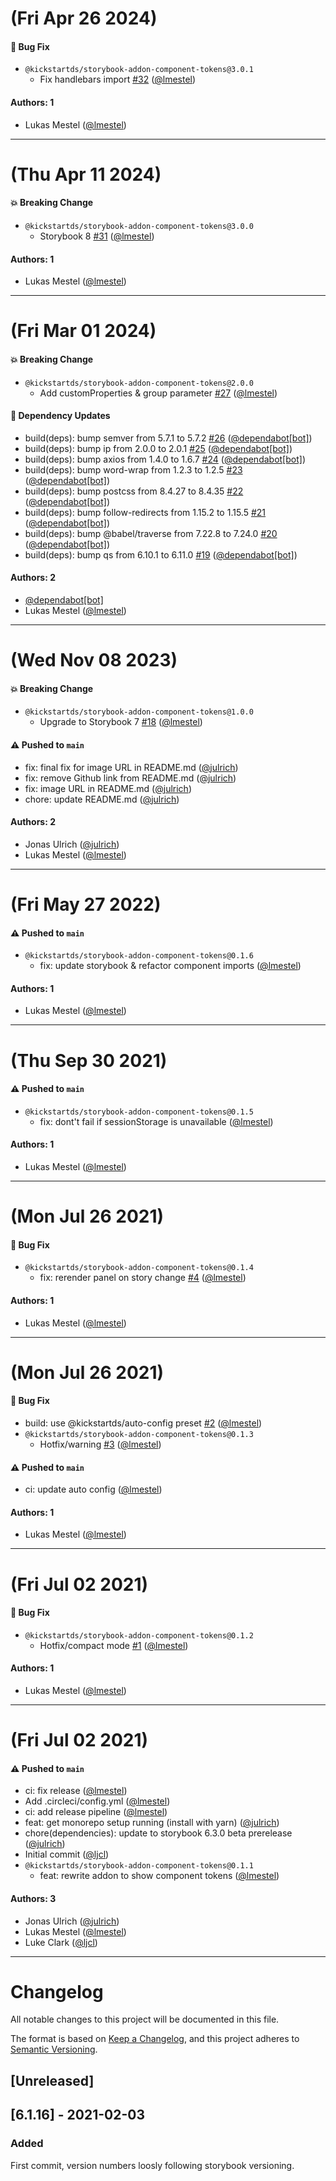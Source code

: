 # (Fri Apr 26 2024)

#### 🐛 Bug Fix

- `@kickstartds/storybook-addon-component-tokens@3.0.1`
  - Fix handlebars import [#32](https://github.com/kickstartDS/storybook-addon-component-tokens/pull/32) ([@lmestel](https://github.com/lmestel))

#### Authors: 1

- Lukas Mestel ([@lmestel](https://github.com/lmestel))

---

# (Thu Apr 11 2024)

#### 💥 Breaking Change

- `@kickstartds/storybook-addon-component-tokens@3.0.0`
  - Storybook 8 [#31](https://github.com/kickstartDS/storybook-addon-component-tokens/pull/31) ([@lmestel](https://github.com/lmestel))

#### Authors: 1

- Lukas Mestel ([@lmestel](https://github.com/lmestel))

---

# (Fri Mar 01 2024)

#### 💥 Breaking Change

- `@kickstartds/storybook-addon-component-tokens@2.0.0`
  - Add customProperties & group parameter [#27](https://github.com/kickstartDS/storybook-addon-component-tokens/pull/27) ([@lmestel](https://github.com/lmestel))

#### 🔩 Dependency Updates

- build(deps): bump semver from 5.7.1 to 5.7.2 [#26](https://github.com/kickstartDS/storybook-addon-component-tokens/pull/26) ([@dependabot[bot]](https://github.com/dependabot[bot]))
- build(deps): bump ip from 2.0.0 to 2.0.1 [#25](https://github.com/kickstartDS/storybook-addon-component-tokens/pull/25) ([@dependabot[bot]](https://github.com/dependabot[bot]))
- build(deps): bump axios from 1.4.0 to 1.6.7 [#24](https://github.com/kickstartDS/storybook-addon-component-tokens/pull/24) ([@dependabot[bot]](https://github.com/dependabot[bot]))
- build(deps): bump word-wrap from 1.2.3 to 1.2.5 [#23](https://github.com/kickstartDS/storybook-addon-component-tokens/pull/23) ([@dependabot[bot]](https://github.com/dependabot[bot]))
- build(deps): bump postcss from 8.4.27 to 8.4.35 [#22](https://github.com/kickstartDS/storybook-addon-component-tokens/pull/22) ([@dependabot[bot]](https://github.com/dependabot[bot]))
- build(deps): bump follow-redirects from 1.15.2 to 1.15.5 [#21](https://github.com/kickstartDS/storybook-addon-component-tokens/pull/21) ([@dependabot[bot]](https://github.com/dependabot[bot]))
- build(deps): bump @babel/traverse from 7.22.8 to 7.24.0 [#20](https://github.com/kickstartDS/storybook-addon-component-tokens/pull/20) ([@dependabot[bot]](https://github.com/dependabot[bot]))
- build(deps): bump qs from 6.10.1 to 6.11.0 [#19](https://github.com/kickstartDS/storybook-addon-component-tokens/pull/19) ([@dependabot[bot]](https://github.com/dependabot[bot]))

#### Authors: 2

- [@dependabot[bot]](https://github.com/dependabot[bot])
- Lukas Mestel ([@lmestel](https://github.com/lmestel))

---

# (Wed Nov 08 2023)

#### 💥 Breaking Change

- `@kickstartds/storybook-addon-component-tokens@1.0.0`
  - Upgrade to Storybook 7 [#18](https://github.com/kickstartDS/storybook-addon-component-tokens/pull/18) ([@lmestel](https://github.com/lmestel))

#### ⚠️ Pushed to `main`

- fix: final fix for image URL in README.md ([@julrich](https://github.com/julrich))
- fix: remove Github link from README.md ([@julrich](https://github.com/julrich))
- fix: image URL in README.md ([@julrich](https://github.com/julrich))
- chore: update README.md ([@julrich](https://github.com/julrich))

#### Authors: 2

- Jonas Ulrich ([@julrich](https://github.com/julrich))
- Lukas Mestel ([@lmestel](https://github.com/lmestel))

---

# (Fri May 27 2022)

#### ⚠️ Pushed to `main`

- `@kickstartds/storybook-addon-component-tokens@0.1.6`
  - fix: update storybook & refactor component imports ([@lmestel](https://github.com/lmestel))

#### Authors: 1

- Lukas Mestel ([@lmestel](https://github.com/lmestel))

---

# (Thu Sep 30 2021)

#### ⚠️ Pushed to `main`

- `@kickstartds/storybook-addon-component-tokens@0.1.5`
  - fix: dont't fail if sessionStorage is unavailable ([@lmestel](https://github.com/lmestel))

#### Authors: 1

- Lukas Mestel ([@lmestel](https://github.com/lmestel))

---

# (Mon Jul 26 2021)

#### 🐛 Bug Fix

- `@kickstartds/storybook-addon-component-tokens@0.1.4`
  - fix: rerender panel on story change [#4](https://github.com/kickstartDS/storybook-addon-component-tokens/pull/4) ([@lmestel](https://github.com/lmestel))

#### Authors: 1

- Lukas Mestel ([@lmestel](https://github.com/lmestel))

---

# (Mon Jul 26 2021)

#### 🐛 Bug Fix

- build: use @kickstartds/auto-config preset [#2](https://github.com/kickstartDS/storybook-addon-component-tokens/pull/2) ([@lmestel](https://github.com/lmestel))
- `@kickstartds/storybook-addon-component-tokens@0.1.3`
  - Hotfix/warning [#3](https://github.com/kickstartDS/storybook-addon-component-tokens/pull/3) ([@lmestel](https://github.com/lmestel))

#### ⚠️ Pushed to `main`

- ci: update auto config ([@lmestel](https://github.com/lmestel))

#### Authors: 1

- Lukas Mestel ([@lmestel](https://github.com/lmestel))

---

# (Fri Jul 02 2021)

#### 🐛 Bug Fix

- `@kickstartds/storybook-addon-component-tokens@0.1.2`
  - Hotfix/compact mode [#1](https://github.com/kickstartDS/storybook-addon-component-tokens/pull/1) ([@lmestel](https://github.com/lmestel))

#### Authors: 1

- Lukas Mestel ([@lmestel](https://github.com/lmestel))

---

# (Fri Jul 02 2021)

#### ⚠️ Pushed to `main`

- ci: fix release ([@lmestel](https://github.com/lmestel))
- Add .circleci/config.yml ([@lmestel](https://github.com/lmestel))
- ci: add release pipeline ([@lmestel](https://github.com/lmestel))
- feat: get monorepo setup running (install with yarn) ([@julrich](https://github.com/julrich))
- chore(dependencies): update to storybook 6.3.0 beta prerelease ([@julrich](https://github.com/julrich))
- Initial commit ([@ljcl](https://github.com/ljcl))
- `@kickstartds/storybook-addon-component-tokens@0.1.1`
  - feat: rewrite addon to show component tokens ([@lmestel](https://github.com/lmestel))

#### Authors: 3

- Jonas Ulrich ([@julrich](https://github.com/julrich))
- Lukas Mestel ([@lmestel](https://github.com/lmestel))
- Luke Clark ([@ljcl](https://github.com/ljcl))

---

# Changelog

All notable changes to this project will be documented in this file.

The format is based on [Keep a Changelog](https://keepachangelog.com/en/1.0.0/),
and this project adheres to [Semantic Versioning](https://semver.org/spec/v2.0.0.html).

## [Unreleased]

## [6.1.16] - 2021-02-03

### Added

First commit, version numbers loosly following storybook versioning.
